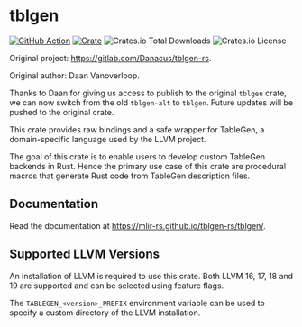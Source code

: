 # tblgen

[![GitHub Action](https://img.shields.io/github/actions/workflow/status/mlir-rs/tblgen-rs/test.yaml?branch=master&style=flat-square)](https://github.com/mlir-rs/tblgen-rs/actions?query=workflow%3Atest)
[![Crate](https://img.shields.io/crates/v/tblgen.svg?style=flat-square)](https://crates.io/crates/tblgen)
![Crates.io Total Downloads](https://img.shields.io/crates/d/tblgen)
![Crates.io License](https://img.shields.io/crates/l/tblgen)

Original project: https://gitlab.com/Danacus/tblgen-rs.

Original author: Daan Vanoverloop.

Thanks to Daan for giving us access to publish to the original `tblgen` crate, we can now switch from the old `tblgen-alt` to `tblgen`. Future updates will be pushed to the original crate.

This crate provides raw bindings and a safe wrapper for TableGen, a domain-specific language used by the LLVM project.

The goal of this crate is to enable users to develop custom TableGen backends in Rust. Hence the primary use case of this crate are procedural macros that generate Rust code from TableGen description files.

## Documentation

Read the documentation at https://mlir-rs.github.io/tblgen-rs/tblgen/.

## Supported LLVM Versions

An installation of LLVM is required to use this crate. Both LLVM 16, 17, 18 and 19 are supported and can be selected using feature flags.

The `TABLEGEN_<version>_PREFIX` environment variable can be used to specify a custom directory of the LLVM installation.
